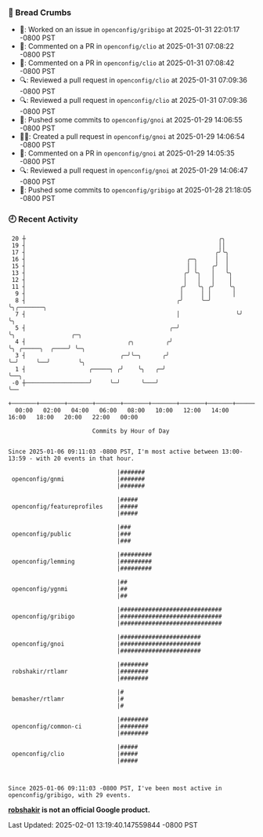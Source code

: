 ### 🍞 Bread Crumbs

 * 👀: Worked on an issue in `openconfig/gribigo` at 2025-01-31 22:01:17 -0800 PST
 * 💬: Commented on a PR in  `openconfig/clio` at 2025-01-31 07:08:22 -0800 PST
 * 💬: Commented on a PR in  `openconfig/clio` at 2025-01-31 07:08:42 -0800 PST
 * 🔍: Reviewed a pull request in  `openconfig/clio` at 2025-01-31 07:09:36 -0800 PST
 * 🔍: Reviewed a pull request in  `openconfig/clio` at 2025-01-31 07:09:36 -0800 PST
 * 🚢: Pushed some commits to `openconfig/gnoi` at 2025-01-29 14:06:55 -0800 PST
 * ✍🏼: Created a pull request in `openconfig/gnoi` at 2025-01-29 14:06:54 -0800 PST
 * 💬: Commented on a PR in  `openconfig/gnoi` at 2025-01-29 14:05:35 -0800 PST
 * 🔍: Reviewed a pull request in  `openconfig/gnoi` at 2025-01-29 14:06:47 -0800 PST
 * 🚢: Pushed some commits to `openconfig/gribigo` at 2025-01-28 21:18:05 -0800 PST

### 🕘 Recent Activity
```
 20 ┼                                                       ╭╮
 19 ┤                                                       ││
 17 ┤                                                      ╭╯╰╮
 16 ┤                                              ╭─╮     │  │
 15 ┤                                              │ │    ╭╯  │
 13 ┤                                             ╭╯ ╰╮   │   ╰╮
 12 ┤                                             │   │   │    │
 11 ┤                                            ╭╯   ╰╮ ╭╯    ╰╮
  9 ┤                                            │     │ │      │
  8 ┤                                           ╭╯     ╰─╯      ╰╮╭───────╮
  7 ┤                                           │                ╰╯       ╰╮
  5 ┤                                         ╭─╯                          ╰╮                ╭─╮
  4 ┤                             ╭╮         ╭╯                             ╰╮ ╭─────╮  ╭────╯ ╰─╮
  3 ┤                           ╭─╯╰─╮      ╭╯                               ╰─╯     ╰──╯        ╰╮
  1 ┤                  ╭─────╮ ╭╯    ╰╮   ╭─╯                                                     ╰──╮
 -0 ┼──────────────────╯     ╰─╯      ╰───╯                                                          ╰──
    +───────+───────+───────+───────+───────+───────+───────+───────+───────+───────+───────+───────+────
  00:00   02:00   04:00   06:00   08:00   10:00   12:00   14:00   16:00   18:00   20:00   22:00   00:00   

						Commits by Hour of Day


Since 2025-01-06 09:11:03 -0800 PST, I'm most active between 13:00-13:59 - with 20 events in that hour.

```



```
                               |#######
 openconfig/gnmi               |#######
                               |#######

                               |#####
 openconfig/featureprofiles    |#####
                               |#####

                               |###
 openconfig/public             |###
                               |###

                               |#########
 openconfig/lemming            |#########
                               |#########

                               |##
 openconfig/ygnmi              |##
                               |##

                               |#############################
 openconfig/gribigo            |#############################
                               |#############################

                               |#######################
 openconfig/gnoi               |#######################
                               |#######################

                               |########
 robshakir/rtlamr              |########
                               |########

                               |#
 bemasher/rtlamr               |#
                               |#

                               |########
 openconfig/common-ci          |########
                               |########

                               |#####
 openconfig/clio               |#####
                               |#####



Since 2025-01-06 09:11:03 -0800 PST, I've been most active in openconfig/gribigo, with 29 events.

```
**[robshakir](mailto:robjs@google.com) is not an official Google product.**  


Last Updated: 2025-02-01 13:19:40.147559844 -0800 PST
